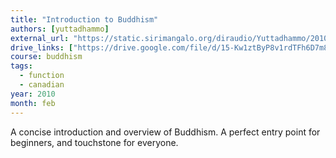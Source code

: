 ```yaml
---
title: "Introduction to Buddhism"
authors: [yuttadhammo]
external_url: "https://static.sirimangalo.org/diraudio/Yuttadhammo/2010/100204_IntroBuddhism.mp3"
drive_links: ["https://drive.google.com/file/d/15-Kw1ztByP8v1rdTFh6D7m83Eep-A9mn/view?usp=drivesdk"]
course: buddhism
tags:
  - function
  - canadian
year: 2010
month: feb
---
```


A concise introduction and overview of Buddhism. A perfect entry point for beginners, and touchstone for everyone.
